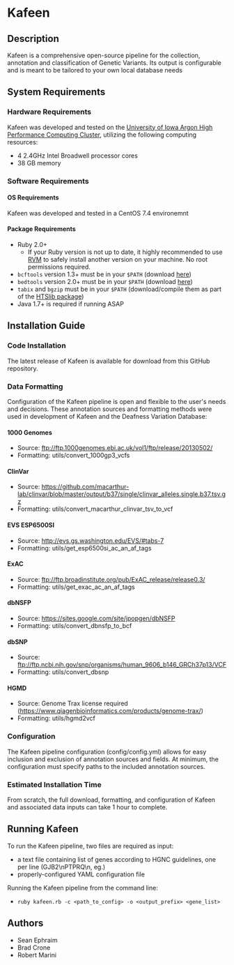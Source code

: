 # Kafeen

## Description
Kafeen is a comprehensive open-source pipeline for the collection, annotation and classification of Genetic Variants. Its output is configurable and is meant to be tailored to your own local database needs

## System Requirements
### Hardware Requirements
Kafeen was developed and tested on the [University of Iowa Argon High Performance Computing Cluster](https://wiki.uiowa.edu/display/hpcdocs/Argon+Cluster), utilizing the following computing resources:
- 4 2.4GHz Intel Broadwell processor cores
- 38 GB memory

### Software Requirements
#### OS Requirements
Kafeen was developed and tested in a CentOS 7.4 environemnt

#### Package Requirements
- Ruby 2.0+
   - If your Ruby version is not up to date, it highly recommended to use [RVM](https://github.com/rvm/rvm) to safely install another version on your machine. No root permissions required.
- `bcftools` version 1.3+ must be in your `$PATH` (download [here](https://github.com/samtools/bcftools/releases))
- `bedtools` version 2.0+ must be in your `$PATH` (download [here](https://github.com/arq5x/bedtools2/releases))
- `tabix` and `bgzip` must be in your `$PATH` (download/compile them as part of the [HTSlib package](https://github.com/samtools/htslib/releases))
- Java 1.7+ is required if running ASAP

## Installation Guide
### Code Installation
The latest release of Kafeen is available for download from this GitHub repository.

### Data Formatting
Configuration of the Kafeen pipeline is open and flexible to the user's needs and decisions.
These annotation sources and formatting methods were used in development of Kafeen and the Deafness Variation Database:
#### 1000 Genomes
- Source: ftp://ftp.1000genomes.ebi.ac.uk/vol1/ftp/release/20130502/
- Formatting: utils/convert_1000gp3_vcfs
#### ClinVar
- Source: https://github.com/macarthur-lab/clinvar/blob/master/output/b37/single/clinvar_alleles.single.b37.tsv.gz
- Formatting: utils/convert_macarthur_clinvar_tsv_to_vcf
#### EVS ESP6500SI
- Source: http://evs.gs.washington.edu/EVS/#tabs-7
- Formatting: utils/get_esp6500si_ac_an_af_tags
#### ExAC
- Source: ftp://ftp.broadinstitute.org/pub/ExAC_release/release0.3/
- Formatting: utils/get_exac_ac_an_af_tags
#### dbNSFP
- Source: https://sites.google.com/site/jpopgen/dbNSFP
- Formatting: utils/convert_dbnsfp_to_bcf
#### dbSNP
- Source: ftp://ftp.ncbi.nih.gov/snp/organisms/human_9606_b146_GRCh37p13/VCF
- Formatting: utils/convert_dbsnp
#### HGMD
- Source: Genome Trax license required (https://www.qiagenbioinformatics.com/products/genome-trax/)
- Formatting: utils/hgmd2vcf

### Configuration
The Kafeen pipeline configuration (config/config.yml) allows for easy inclusion and exclusion of annotation sources and fields.
At minimum, the configuration must specify paths to the included annotation sources.

### Estimated Installation Time
From scratch, the full download, formatting, and configuration of Kafeen and associated data inputs can take 1 hour to complete.

## Running Kafeen
To run the Kafeen pipeline, two files are required as input:
- a text file containing list of genes according to HGNC guidelines, one per line (GJB2\nPTPRQ\n, eg.)
- properly-configured YAML configuration file

Running the Kafeen pipeline from the command line:
- `ruby kafeen.rb -c <path_to_config> -o <output_prefix> <gene_list>`


## Authors

- Sean Ephraim
- Brad Crone
- Robert Marini
